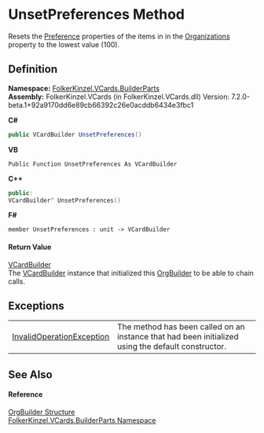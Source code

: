 # UnsetPreferences Method


Resets the <a href="50760592-ebd2-d6c5-16b0-f752af7dada1.md">Preference</a> properties of the items in in the <a href="cc5fc002-cf13-f27a-bf9b-7b0fde065c1f.md">Organizations</a> property to the lowest value (100).



## Definition
**Namespace:** <a href="30716183-7f69-ceb8-b5fe-4d9f23e7fd2b.md">FolkerKinzel.VCards.BuilderParts</a>  
**Assembly:** FolkerKinzel.VCards (in FolkerKinzel.VCards.dll) Version: 7.2.0-beta.1+92a9170dd6e89cb66392c26e0acddb6434e3fbc1

**C#**
``` C#
public VCardBuilder UnsetPreferences()
```
**VB**
``` VB
Public Function UnsetPreferences As VCardBuilder
```
**C++**
``` C++
public:
VCardBuilder^ UnsetPreferences()
```
**F#**
``` F#
member UnsetPreferences : unit -> VCardBuilder 
```



#### Return Value
<a href="4254b25b-c39b-3224-d22e-0072642cabb3.md">VCardBuilder</a>  
The <a href="4254b25b-c39b-3224-d22e-0072642cabb3.md">VCardBuilder</a> instance that initialized this <a href="1d4ae0a4-42d3-48a9-5141-153356099ecd.md">OrgBuilder</a> to be able to chain calls.

## Exceptions
<table>
<tr>
<td><a href="https://learn.microsoft.com/dotnet/api/system.invalidoperationexception" target="_blank" rel="noopener noreferrer">InvalidOperationException</a></td>
<td>The method has been called on an instance that had been initialized using the default constructor.</td></tr>
</table>

## See Also


#### Reference
<a href="1d4ae0a4-42d3-48a9-5141-153356099ecd.md">OrgBuilder Structure</a>  
<a href="30716183-7f69-ceb8-b5fe-4d9f23e7fd2b.md">FolkerKinzel.VCards.BuilderParts Namespace</a>  
